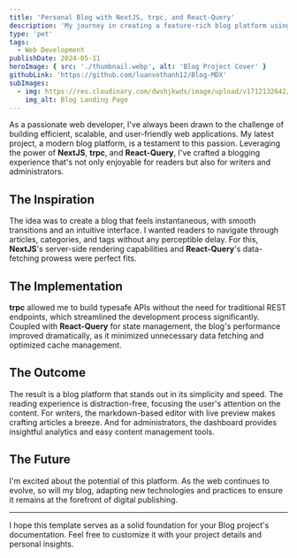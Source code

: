 ```yaml
---
title: 'Personal Blog with NextJS, trpc, and React-Query'
description: 'My journey in creating a feature-rich blog platform using the latest web technologies to deliver a seamless reading and writing experience.'
type: 'pet'
tags:
  - Web Development
publishDate: 2024-05-11
heroImage: { src: './thumbnail.webp', alt: 'Blog Project Cover' }
githubLink: 'https://github.com/luanvothanh12/Blog-MDX'
subImages:
  - img: https://res.cloudinary.com/dwshjkwds/image/upload/v1712132642/personal-website/projects/dica/dica-cover_xyqomi.webp
    img_alt: Blog Landing Page
---
```


As a passionate web developer, I've always been drawn to the challenge of building efficient, scalable, and user-friendly web applications. My latest project, a modern blog platform, is a testament to this passion. Leveraging the power of **NextJS**, **trpc**, and **React-Query**, I've crafted a blogging experience that's not only enjoyable for readers but also for writers and administrators.

## The Inspiration

The idea was to create a blog that feels instantaneous, with smooth transitions and an intuitive interface. I wanted readers to navigate through articles, categories, and tags without any perceptible delay. For this, **NextJS**'s server-side rendering capabilities and **React-Query**'s data-fetching prowess were perfect fits.

## The Implementation

**trpc** allowed me to build typesafe APIs without the need for traditional REST endpoints, which streamlined the development process significantly. Coupled with **React-Query** for state management, the blog's performance improved dramatically, as it minimized unnecessary data fetching and optimized cache management.

## The Outcome

The result is a blog platform that stands out in its simplicity and speed. The reading experience is distraction-free, focusing the user's attention on the content. For writers, the markdown-based editor with live preview makes crafting articles a breeze. And for administrators, the dashboard provides insightful analytics and easy content management tools.

## The Future

I'm excited about the potential of this platform. As the web continues to evolve, so will my blog, adapting new technologies and practices to ensure it remains at the forefront of digital publishing.

---

I hope this template serves as a solid foundation for your Blog project's documentation. Feel free to customize it with your project details and personal insights.
